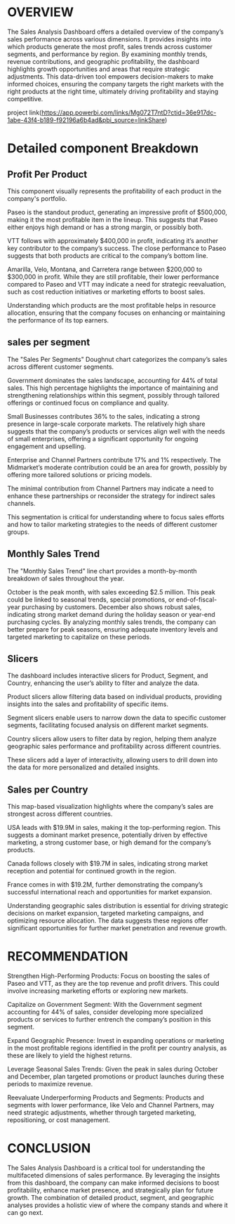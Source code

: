 # OVERVIEW

The Sales Analysis Dashboard offers a detailed overview of the company’s sales performance across various dimensions. It provides insights into which products generate the most profit, sales trends across customer segments, and performance by region. By examining monthly trends, revenue contributions, and geographic profitability, the dashboard highlights growth opportunities and areas that require strategic adjustments. This data-driven tool empowers decision-makers to make informed choices, ensuring the company targets the right markets with the right products at the right time, ultimately driving profitability and staying competitive.

project link(https://app.powerbi.com/links/Mg072T7ntD?ctid=36e917dc-1abe-43f4-b189-f92196a6b4ad&pbi_source=linkShare)


# Detailed component Breakdown
## Profit Per Product
This component visually represents the profitability of each product in the company's portfolio.

Paseo is the standout product, generating an impressive profit of $500,000, making it the most profitable item in the lineup. This suggests that Paseo either enjoys high demand or has a strong margin, or possibly both.

VTT follows with approximately $400,000 in profit, indicating it’s another key contributor to the company’s success. The close performance to Paseo suggests that both products are critical to the company’s bottom line.

Amarilla, Velo, Montana, and Carretera range between $200,000 to $300,000 in profit. While they are still profitable, their lower performance compared to Paseo and VTT may indicate a need for strategic reevaluation, such as cost reduction initiatives or marketing efforts to boost sales.

Understanding which products are the most profitable helps in resource allocation, ensuring that the company focuses on enhancing or maintaining the performance of its top earners.

## sales per segment

The "Sales Per Segments" Doughnut chart categorizes the company’s sales across different customer segments.

Government dominates the sales landscape, accounting for 44% of total sales. This high percentage highlights the importance of maintaining and strengthening relationships within this segment, possibly through tailored offerings or continued focus on compliance and quality.

Small Businesses contributes 36% to the sales, indicating a strong presence in large-scale corporate markets. The relatively high share suggests that the company’s products or services align well with the needs of small enterprises, offering a significant opportunity for ongoing engagement and upselling.

Enterprise and Channel Partners contribute 17% and 1% respectively. The Midmarket’s moderate contribution could be an area for growth, possibly by offering more tailored solutions or pricing models. 

The minimal contribution from Channel Partners may indicate a need to enhance these partnerships or reconsider the strategy for indirect sales channels.

This segmentation is critical for understanding where to focus sales efforts and how to tailor marketing strategies to the needs of different customer groups.

## Monthly Sales Trend
The "Monthly Sales Trend" line chart provides a month-by-month breakdown of sales throughout the year.

October is the peak month, with sales exceeding $2.5 million. This peak could be linked to seasonal trends, special promotions, or end-of-fiscal-year purchasing by customers.
December also shows robust sales, indicating strong market demand during the holiday season or year-end purchasing cycles.
By analyzing monthly sales trends, the company can better prepare for peak seasons, ensuring adequate inventory levels and targeted marketing to capitalize on these periods.

## Slicers
The dashboard includes interactive slicers for Product, Segment, and Country, enhancing the user’s ability to filter and analyze the data.

Product slicers allow filtering data based on individual products, providing insights into the sales and profitability of specific items.

Segment slicers enable users to narrow down the data to specific customer segments, facilitating focused analysis on different market segments.

Country slicers allow users to filter data by region, helping them analyze geographic sales performance and profitability across different countries.

These slicers add a layer of interactivity, allowing users to drill down into the data for more personalized and detailed insights.


## Sales per Country
This map-based visualization highlights where the company’s sales are strongest across different countries.

USA leads with $19.9M in sales, making it the top-performing region. This suggests a dominant market presence, potentially driven by effective marketing, a strong customer base, or high demand for the company’s products.

Canada follows closely with $19.7M in sales, indicating strong market reception and potential for continued growth in the region.

France comes in with $19.2M, further demonstrating the company’s successful international reach and opportunities for market expansion.

Understanding geographic sales distribution is essential for driving strategic decisions on market expansion, targeted marketing campaigns, and optimizing resource allocation. The data suggests these regions offer significant opportunities for further market penetration and revenue growth.


# RECOMMENDATION
Strengthen High-Performing Products:   Focus on boosting the sales of Paseo and VTT, as they are the top revenue and profit drivers. This could involve increasing marketing efforts or exploring new markets.

Capitalize on Government Segment:   With the Government segment accounting for 44% of sales, consider developing more specialized products or services to further entrench the company’s position in this segment.

Expand Geographic Presence:   Invest in expanding operations or marketing in the most profitable regions identified in the profit per country analysis, as these are likely to yield the highest returns.

Leverage Seasonal Sales Trends:   Given the peak in sales during October and December, plan targeted promotions or product launches during these periods to maximize revenue.

Reevaluate Underperforming Products and Segments:   Products and segments with lower performance, like Velo and Channel Partners, may need strategic adjustments, whether through targeted marketing, repositioning, or cost management.

# CONCLUSION
The Sales Analysis Dashboard is a critical tool for understanding the multifaceted dimensions of sales performance. By leveraging the insights from this dashboard, the company can make informed decisions to boost profitability, enhance market presence, and strategically plan for future growth. The combination of detailed product, segment, and geographic analyses provides a holistic view of where the company stands and where it can go next.
